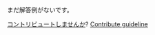 
まだ解答例がないです。

[コントリビュートしませんか](https://github.com/BFEdev/BFE.dev-solutions/blob/main/problem/implement-observable-from_ja.md)?  [Contribute guideline](https://github.com/BFEdev/BFE.dev-solutions#how-to-contribute)
